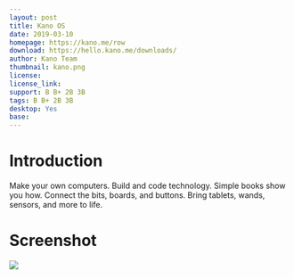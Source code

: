 ```yaml
---
layout: post
title: Kano OS
date: 2019-03-10
homepage: https://kano.me/row
download: https://hello.kano.me/downloads/
author: Kano Team
thumbnail: kano.png
license: 
license_link: 
support: B B+ 2B 3B
tags: B B+ 2B 3B
desktop: Yes
base: 
---
```


# Introduction

Make your own computers. Build and code technology. Simple books show you how. Connect the bits, boards, and buttons. Bring tablets, wands, sensors, and more to life.

# Screenshot

![](https://raw.githubusercontent.com/rpisystem/RPiSystem.github.io/master/thumbnails/Screenshot/kano.jpeg)
